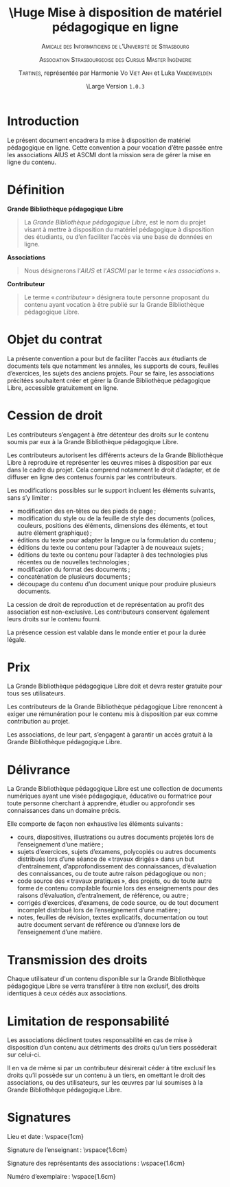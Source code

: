 ﻿---
title: \Huge Mise à disposition de matériel pédagogique en ligne
toc-title: "Sommaire"
break-after-title: true
date: \Large Version `1.0.3`
author:
- <span style="font-variant:small-caps;">Amicale des Informaticiens de l’Université de Strasbourg</span>
- <span style="font-variant:small-caps;">Association Strasbourgeoise des Cursus Master Ingénierie</span>
- <span style="font-variant:small-caps;">Tartines</span>, représentée par Harmonie <span style="font-variant:small-caps;">Vo Viet Anh</span> et Luka <span style="font-variant:small-caps;">Vandervelden</span>
fancyhdr: true
geometry:
- margin=1.5in
tags:
- legal
- grande bibliothèque pédagogique libre
...

# Introduction

Le présent document encadrera la mise à disposition de matériel pédagogique en ligne.
Cette convention a pour vocation d’être passée entre les associations AIUS et ASCMI dont la mission sera de gérer la mise en ligne du contenu.

# Définition

**Grande Bibliothèque pédagogique Libre**

> La *Grande Bibliothèque pédagogique Libre*, est le nom du projet visant à mettre à disposition du matériel pédagogique à disposition des étudiants, ou d’en faciliter l’accès via une base de données en ligne.

**Associations**

> Nous désignerons l’*AIUS* et l’*ASCMI* par le terme « *les associations* ».

**Contributeur**

> Le terme « *contributeur* » désignera toute personne proposant du contenu ayant vocation à être publié sur la Grande Bibliothèque pédagogique Libre.

# Objet du contrat

La présente convention a pour but de faciliter l'accès aux étudiants de documents tels que notamment les annales, les supports de cours, feuilles d’exercices, les sujets des anciens projets.
Pour se faire, les associations précitées souhaitent créer et gérer la Grande Bibliothèque pédagogique Libre, accessible gratuitement en ligne.

# Cession de droit

Les contributeurs s’engagent à être détenteur des droits sur le contenu soumis par eux à la Grande Bibliothèque pédagogique Libre.

Les contributeurs autorisent les différents acteurs de la Grande Bibliothèque Libre à reproduire et représenter les œuvres mises à disposition par eux dans le cadre du projet.
Cela comprend notamment le droit d’adapter, et de diffuser en ligne des contenus fournis par les contributeurs.

Les modifications possibles sur le support incluent les éléments suivants, sans s’y limiter :

  - modification des en-têtes ou des pieds de page ;
  - modification du style ou de la feuille de style des documents (polices, couleurs, positions des éléments, dimensions des éléments, et tout autre élément graphique) ;
  - éditions du texte pour adapter la langue ou la formulation du contenu ;
  - éditions du texte ou contenu pour l’adapter à de nouveaux sujets ;
  - éditions du texte ou contenu pour l’adapter à des technologies plus récentes ou de nouvelles technologies ;
  - modification du format des documents ;
  - concaténation de plusieurs documents ;
  - découpage du contenu d’un document unique pour produire plusieurs documents.

La cession de droit de reproduction et de représentation au profit des association est non-exclusive.
Les contributeurs conservent également leurs droits sur le contenu fourni.

La présence cession est valable dans le monde entier et pour la durée légale.

# Prix

La Grande Bibliothèque pédagogique Libre doit et devra rester gratuite pour tous ses utilisateurs.

Les contributeurs de la Grande Bibliothèque pédagogique Libre renoncent à exiger une rémunération pour le contenu mis à disposition par eux comme contribution au projet. 

Les associations, de leur part, s’engagent à garantir un accès gratuit à la Grande Bibliothèque pédagogique Libre.

# Délivrance

La Grande Bibliothèque pédagogique Libre est une collection de documents numériques ayant une visée pédagogique, éducative ou formatrice pour toute personne cherchant à apprendre, étudier ou approfondir ses connaissances dans un domaine précis.

Elle comporte de façon non exhaustive les éléments suivants :

  - cours, diapositives, illustrations ou autres documents projetés lors de l’enseignement d’une matière ;
  - sujets d’exercices, sujets d’examens, polycopiés ou autres documents distribués lors d’une séance de « travaux dirigés » dans un but d’entraînement, d’approfondissement des connaissances, d’évaluation des connaissances, ou de toute autre raison pédagogique ou non ;
  - code source des « travaux pratiques », des projets, ou de toute autre forme de contenu compilable fournie lors des enseignements pour des raisons d’évaluation, d’entraînement, de référence, ou autre ;
  - corrigés d’exercices, d’examens, de code source, ou de tout document incomplet distribué lors de l’enseignement d’une matière ;
  - notes, feuilles de révision, textes explicatifs, documentation ou tout autre document servant de référence ou d’annexe lors de l’enseignement d’une matière.

# Transmission des droits

Chaque utilisateur d'un contenu disponible sur la Grande Bibliothèque pédagogique Libre se verra transférer à titre non exclusif, des droits identiques à ceux
cédés aux associations.

# Limitation de responsabilité

Les associations déclinent toutes responsabilité en cas de mise à disposition d’un contenu aux détriments des droits qu’un tiers posséderait sur celui-ci.

Il en va de même si par un contributeur désirerait céder à titre exclusif les droits qu’il possède sur un contenu à un tiers, en omettant le droit des associations, ou des utilisateurs,
 sur les œuvres par lui soumises à la Grande Bibliothèque pédagogique  Libre.

# Signatures

Lieu et date : \vspace{1cm}

Signature de l’enseignant : \vspace{1.6cm}

Signature des représentants des associations : \vspace{1.6cm}

Numéro d’exemplaire : \vspace{1.6cm}

